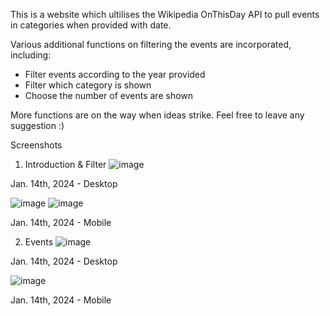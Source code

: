 This is a website which ultilises the Wikipedia OnThisDay API to pull events in categories when provided with date. 

Various additional functions on filtering the events are incorporated, including:
- Filter events according to the year provided
- Filter which category is shown
- Choose the number of events are shown

More functions are on the way when ideas strike. Feel free to leave any suggestion :)

Screenshots 

1. Introduction & Filter
![image](https://github.com/nghiatr84/on-this-day/assets/132190213/c4cb2b40-94d6-4e71-a83c-7c2cbf9a8243)

Jan. 14th, 2024 - Desktop

![image](https://github.com/nghiatr84/on-this-day/assets/132190213/38e70721-8e31-4066-8097-d226b7637dd8)
![image](https://github.com/nghiatr84/on-this-day/assets/132190213/31a602f7-622c-45ef-a69e-71990522bae9)

Jan. 14th, 2024 - Mobile

2. Events
![image](https://github.com/nghiatr84/on-this-day/assets/132190213/81a05379-a938-492a-902a-2fe7f71c690f)

Jan. 14th, 2024 - Desktop

![image](https://github.com/nghiatr84/on-this-day/assets/132190213/626c8d7a-b87f-4960-933f-74f1336e59ce)

Jan. 14th, 2024 - Mobile
